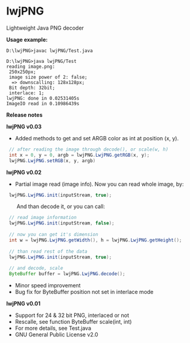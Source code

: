 # lwjPNG
Lightweight Java PNG decoder

**Usage example:**
```
D:\lwjPNG>javac lwjPNG/Test.java

D:\lwjPNG>java lwjPNG/Test
reading image.png:
 250x250px;
 image size power of 2: false;
  => downscalling: 128x128px;
 Bit depth: 32bit;
 interlace: 1;
lwjPNG: done in 0.02531405s
ImageIO read in 0.10986439s
```
**Release notes**

**lwjPNG v0.03**
* Added methods to get and set ARGB color as int at position (x, y).
```java
 // after reading the image through decode(), or scale(w, h)
 int x = 0, y = 0, argb = lwjPNG.LwjPNG.getRGB(x, y);
 lwjPNG.LwjPNG.setRGB(x, y, argb)
```

**lwjPNG v0.02**
* Partial image read (image info).
Now you can read whole image, by:
```java
 lwjPNG.LwjPNG.init(inputStream, true);
```
&nbsp;&nbsp;&nbsp;&nbsp;&nbsp;&nbsp; And than decode it, or you can call:
```java
 // read image information
 lwjPNG.LwjPNG.init(inputStream, false);
 
 // now you can get it's dimension
 int w = lwjPNG.LwjPNG.getWidth(), h = lwjPNG.LwjPNG.getHeight();
 
 // than read rest of the data
 lwjPNG.LwjPNG.init(inputStream, true);
 
 // and decode, scale
 ByteBuffer buffer = lwjPNG.LwjPNG.decode();
```
* Minor speed improvement
* Bug fix for ByteBuffer position not set in interlace mode

**lwjPNG v0.01**
* Support for 24 & 32 bit PNG, interlaced or not
* Rescalle, see function ByteBuffer scale(int, int)
* For more details, see Test.java
* GNU General Public License v2.0
